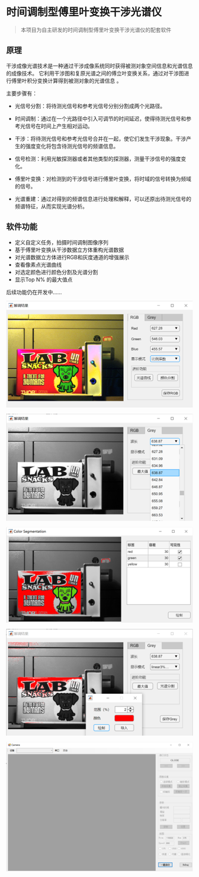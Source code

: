 # 时间调制型傅里叶变换干涉光谱仪

> 本项目为自主研发的时间调制型傅里叶变换干涉光谱仪的配套软件

## 原理

干涉成像光谱技术是一种通过干涉成像系统同时获得被测对象空间信息和光谱信息的成像技术。 它利用干涉图和复原光谱之间的傅立叶变换关系，通过对干涉图进行傅里叶积分变换计算得到被测对象的光谱信息 。

主要步骤有：

- 光信号分割：将待测光信号和参考光信号分别分割成两个光路径。

- 时间调制：通过在一个光路径中引入可调节的时间延迟，使得待测光信号和参考光信号在时间上产生相对运动。

- 干涉：将待测光信号和参考光信号合并在一起，使它们发生干涉现象。干涉产生的强度变化将包含待测光信号的频谱信息。

- 信号检测：利用光敏探测器或者其他类型的探测器，测量干涉信号的强度变化。

- 傅里叶变换：对检测到的干涉信号进行傅里叶变换，将时域的信号转换为频域的信号。

- 光谱重建：通过对得到的频谱信息进行处理和解释，可以还原出待测光信号的频谱特征，从而实现光谱分析。

## 软件功能

 - 定义自定义任务，拍摄时间调制图像序列
 - 基于傅里叶变换从干涉数据立方体重构光谱数据
 - 对光谱数据立方体进行RGB和灰度通道的增强展示
 - 查看像素点光谱曲线
 - 对选定颜色进行颜色分割及光谱分割
 - 显示Top N% 的最大值点

后续功能仍在开发中……

![](https://github.com/leozjr/Spectrum-Demodulator/blob/main/Docs/解调结果.png)

![](https://github.com/leozjr/Spectrum-Demodulator/blob/main/Docs/灰度界面.png)

![](https://github.com/leozjr/Spectrum-Demodulator/blob/main/Docs/颜色选择.png)

![](https://github.com/leozjr/Spectrum-Demodulator/blob/main/Docs/最大值.png)

![](https://github.com/leozjr/Spectrum-Demodulator/blob/main/Docs/相机驱动.png)

